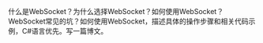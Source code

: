 什么是WebSocket？为什么选择WebSocket？如何使用WebSocket？WebSocket常见的坑？如何使用WebSocket，描述具体的操作步骤和相关代码示例，C#语言优先。写一篇博文。